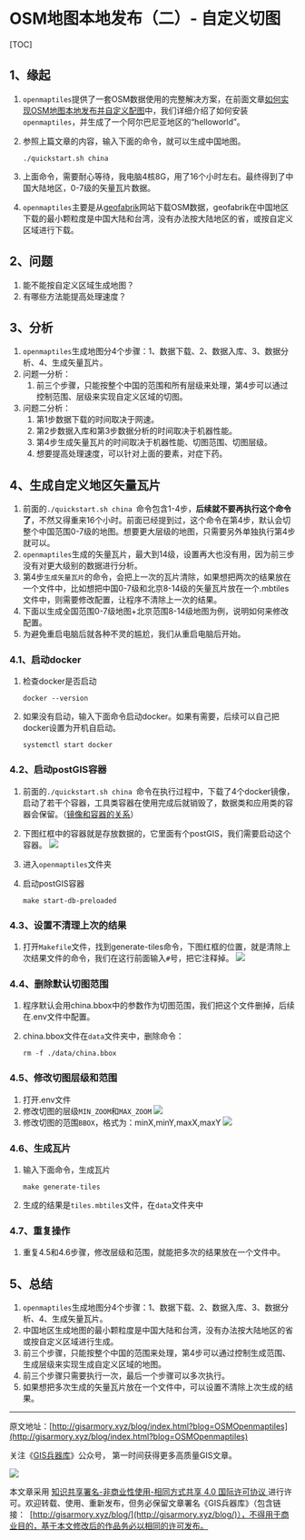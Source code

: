# OSM地图本地发布（二）- 自定义切图



[TOC]

## 1、缘起

1. `openmaptiles`提供了一套OSM数据使用的完整解决方案，在前面文章[如何实现OSM地图本地发布并自定义配图](http://gisarmory.xyz/blog/index.html?blog=OSMVectorTiles)中，我们详细介绍了如何安装`openmaptiles`，并生成了一个阿尔巴尼亚地区的“helloworld”。

2. 参照上篇文章的内容，输入下面的命令，就可以生成中国地图。

   ```
   ./quickstart.sh china 
   ```

3. 上面命令，需要耐心等待，我电脑4核8G，用了16个小时左右。最终得到了中国大陆地区，0-7级的矢量瓦片数据。

4. `openmaptiles`主要是从[geofabrik](https://download.geofabrik.de/)网站下载OSM数据，geofabrik在中国地区下载的最小颗粒度是中国大陆和台湾，没有办法按大陆地区的省，或按自定义区域进行下载。



## 2、问题

1. 能不能按自定义区域生成地图？
2. 有哪些方法能提高处理速度？



## 3、分析

1. `openmaptiles`生成地图分4个步骤：1、数据下载、2、数据入库、3、数据分析、4、生成矢量瓦片。
2. 问题一分析：
   1. 前三个步骤，只能按整个中国的范围和所有层级来处理，第4步可以通过控制范围、层级来实现自定义区域的切图。
3. 问题二分析：
   1. 第1步数据下载的时间取决于网速。
   2. 第2步数据入库和第3步数据分析的时间取决于机器性能。
   3. 第4步生成矢量瓦片的时间取决于机器性能、切图范围、切图层级。
   4. 想要提高处理速度，可以针对上面的要素，对症下药。



## 4、生成自定义地区矢量瓦片

1. 前面的`./quickstart.sh china `命令包含1-4步，**后续就不要再执行这个命令了**，不然又得重来16个小时。前面已经提到过，这个命令在第4步，默认会切整个中国范围0-7级的地图。想要更大层级的地图，只需要另外单独执行第4步就可以。
2. `openmaptiles`生成的矢量瓦片，最大到14级，设置再大也没有用，因为前三步没有对更大级别的数据进行分析。
3. 第4步`生成矢量瓦片`的命令，会把上一次的瓦片清除，如果想把两次的结果放在一个文件中，比如想把中国0-7级和北京8-14级的矢量瓦片放在一个.mbtiles文件中，则需要修改配置，让程序不清除上一次的结果。
4. 下面以生成全国范围0-7级地图+北京范围8-14级地图为例，说明如何来修改配置。
5. 为避免重启电脑后就各种不灵的尴尬，我们从重启电脑后开始。

### 4.1、启动docker

1. 检查docker是否启动

   ```
   docker --version
   ```

2. 如果没有启动，输入下面命令启动docker。如果有需要，后续可以自己把docker设置为开机自启动。

   ```
   systemctl start docker
   ```

### 4.2、启动postGIS容器

1. 前面的`./quickstart.sh china `命令在执行过程中，下载了4个docker镜像，启动了若干个容器，工具类容器在使用完成后就销毁了，数据类和应用类的容器会保留。（[镜像和容器的关系](https://blog.csdn.net/qq_40722827/article/details/102827125)）

2. 下图红框中的容器就是存放数据的，它里面有个postGIS，我们需要启动这个容器。
   ![](http://blogimage.gisarmory.xyz/20201222095847.png)

3. 进入`openmaptiles`文件夹

4. 启动postGIS容器

   ```
   make start-db-preloaded
   ```

### 4.3、设置不清理上次的结果

1. 打开`Makefile`文件，找到generate-tiles命令，下图红框的位置，就是清除上次结果文件的命令，我们在这行前面输入`#`号，把它注释掉。
   ![](http://blogimage.gisarmory.xyz/20201221130844.png)

### 4.4、删除默认切图范围

1. 程序默认会用china.bbox中的参数作为切图范围，我们把这个文件删掉，后续在.env文件中配置。

2. china.bbox文件在`data`文件夹中，删除命令：

   ```
   rm -f ./data/china.bbox
   ```

### 4.5、修改切图层级和范围

1. 打开.env文件
2. 修改切图的层级`MIN_ZOOM`和`MAX_ZOOM`
   ![](http://blogimage.gisarmory.xyz/20201221130854.png)
3. 修改切图的范围`BBOX`，格式为：minX,minY,maxX,maxY
   ![](http://blogimage.gisarmory.xyz/20201221130905.png)

### 4.6、生成瓦片

1. 输入下面命令，生成瓦片

   ```
   make generate-tiles
   ```

2. 生成的结果是`tiles.mbtiles`文件，在`data`文件夹中

### 4.7、重复操作

1. 重复4.5和4.6步骤，修改层级和范围，就能把多次的结果放在一个文件中。



## 5、总结

1. `openmaptiles`生成地图分4个步骤：1、数据下载、2、数据入库、3、数据分析、4、生成矢量瓦片。
2. 中国地区生成地图的最小颗粒度是中国大陆和台湾，没有办法按大陆地区的省或按自定义区域进行生成。
3. 前三个步骤，只能按整个中国的范围来处理，第4步可以通过控制生成范围、生成层级来实现生成自定义区域的地图。
4. 前三个步骤只需要执行一次，最后一个步骤可以多次执行。
5. 如果想把多次生成的矢量瓦片放在一个文件中，可以设置不清除上次生成的结果。



* * *

原文地址：[http://gisarmory.xyz/blog/index.html?blog=OSMOpenmaptiles](http://gisarmory.xyz/blog/index.html?blog=OSMOpenmaptiles)

关注《[GIS兵器库](http://gisarmory.xyz/blog/index.html?blog=wechat)》公众号， 第一时间获得更多高质量GIS文章。

![](http://blogimage.gisarmory.xyz/20200923063756.png)

本文章采用 [知识共享署名-非商业性使用-相同方式共享 4.0 国际许可协议 ](https://creativecommons.org/licenses/by-nc-sa/4.0/deed.zh)进行许可。欢迎转载、使用、重新发布，但务必保留文章署名《GIS兵器库》（包含链接：  [http://gisarmory.xyz/blog/](http://gisarmory.xyz/blog/)），不得用于商业目的，基于本文修改后的作品务必以相同的许可发布。